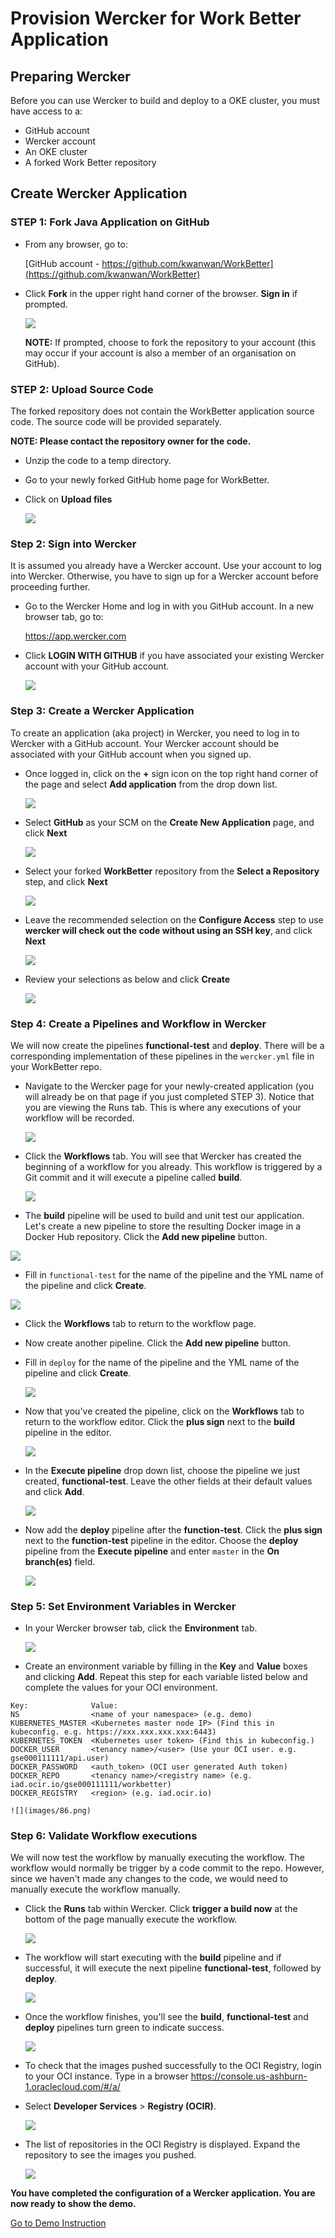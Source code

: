 # Provision Wercker for Work Better Application

## Preparing Wercker

Before you can use Wercker to build and deploy to a OKE cluster, you must have access to a:

- GitHub account
- Wercker account
- An OKE cluster
- A forked Work Better repository


## Create Wercker Application

### **STEP 1**: Fork Java Application on GitHub

- From any browser, go to:

    [GitHub account - https://github.com/kwanwan/WorkBetter](https://github.com/kwanwan/WorkBetter)

- Click **Fork** in the upper right hand corner of the browser. **Sign in** if prompted.

  ![](images/70.png)

  **NOTE:** If prompted, choose to fork the repository to your account (this may occur if your account is also a member of an organisation on GitHub).



### **STEP 2**: Upload Source Code

The forked repository does not contain the WorkBetter application source code. The source code will be provided separately.

**NOTE: Please contact the repository owner for the code.**

- Unzip the code to a temp directory.

- Go to your newly forked GitHub home page for WorkBetter.

- Click on **Upload files**

  ![](images/69.png)




### **Step 2**: Sign into Wercker


It is assumed you already have a Wercker account. Use your account to log into Wercker. Otherwise, you have to sign up for a Wercker account before proceeding further.

- Go to the Wercker Home and log in with you GitHub account. In a new browser tab, go to:

  https://app.wercker.com

- Click **LOGIN WITH GITHUB** if you have associated your existing Wercker account with your GitHub account.

  ![](images/72.png)



### **Step 3**: Create a Wercker Application


To create an application (aka project) in Wercker, you need to log in to Wercker with a GitHub account. Your Wercker account should be associated with your GitHub account when you signed up.


- Once logged in, click on the **+** sign icon on the top right hand corner of the page and select **Add application** from the drop down list.

  ![](images/73.png)

- Select **GitHub** as your SCM on the **Create New Application** page, and click **Next**

  ![](images/74.png)

- Select your forked **WorkBetter** repository from the **Select a Repository** step, and click **Next**

  ![](images/75.png)

- Leave the recommended selection on the **Configure Access** step to use **wercker will check out the code without using an SSH key**, and click **Next**

  ![](images/76.png)

- Review your selections as below and click **Create**

  ![](images/71.png)



### **Step 4**: Create a Pipelines and Workflow in Wercker

We will now create the pipelines **functional-test** and **deploy**. There will be a corresponding implementation of these pipelines in the `wercker.yml` file in your WorkBetter repo.

  - Navigate to the Wercker page for your newly-created application (you will already be on that page if you just completed STEP 3). Notice that you are viewing the Runs tab. This is where any executions of your workflow will be recorded.

    ![](images/77.png)


  - Click the **Workflows** tab. You will see that Wercker has created the beginning of a workflow for you already. This workflow is triggered by a Git commit and it will execute a pipeline called **build**.

    ![](images/78.png)

  - The **build** pipeline will be used to build and unit test our application. Let's create a new pipeline to store the resulting Docker image in a Docker Hub repository. Click the **Add new pipeline** button.

  ![](images/79.png)

  - Fill in `functional-test` for the name of the pipeline and the YML name of the pipeline and click **Create**.

  ![](images/80.png)

  - Click the **Workflows** tab to return to the workflow page.

  - Now create another pipeline. Click the **Add new pipeline** button.

  - Fill in `deploy` for the name of the pipeline and the YML name of the pipeline and click **Create**.

    ![](images/81.png)

  - Now that you've created the pipeline, click on the **Workflows** tab to return to the workflow editor. Click the **plus sign** next to the **build** pipeline in the editor.

    ![](images/82.png)


  - In the **Execute pipeline** drop down list, choose the pipeline we just created, **functional-test**. Leave the other fields at their default values and click **Add**.

    ![](images/83.png)

  - Now add the **deploy** pipeline after the **function-test**. Click the **plus sign** next to the **function-test** pipeline in the editor. Choose the **deploy** pipeline from the **Execute pipeline** and enter `master` in the **On branch(es)** field.

    ![](images/84.png)



### **Step 5**: Set Environment Variables in Wercker

  - In your Wercker browser tab, click the **Environment** tab.

    ![](images/85.png)

  - Create an environment variable by filling in the **Key** and **Value** boxes and clicking **Add**. Repeat this step for each variable listed below and complete the values for your OCI environment.

  ```
  Key:              Value:
  NS                <name of your namespace> (e.g. demo)
  KUBERNETES_MASTER <Kubernetes master node IP> (Find this in kubeconfig. e.g. https://xxx.xxx.xxx.xxx:6443)
  KUBERNETES_TOKEN  <Kubernetes user token> (Find this in kubeconfig.)
  DOCKER_USER       <tenancy name>/<user> (Use your OCI user. e.g. gse000111111/api.user)
  DOCKER_PASSWORD   <auth_token> (OCI user generated Auth token)
  DOCKER_REPO       <tenancy name>/<registry name> (e.g. iad.ocir.io/gse000111111/workbetter)
  DOCKER_REGISTRY   <region> (e.g. iad.ocir.io)
```

    ![](images/86.png)


### **Step 6**: Validate Workflow executions

We will now test the workflow by manually executing the workflow. The workflow would normally be trigger by a code commit to the repo. However, since we haven't made any changes to the code, we would need to manually execute the workflow manually.

- Click the **Runs** tab within Wercker. Click **trigger a build now** at the bottom of the page manually execute the workflow.

    ![](images/87.png)


- The workflow will start executing with the **build** pipeline and if successful, it will execute the next pipeline **functional-test**, followed by **deploy**.

    ![](images/88.png)

- Once the workflow finishes, you'll see the **build**, **functional-test** and **deploy** pipelines turn green to indicate success.

    ![](images/89.png)

- To check that the images pushed successfully to the OCI Registry, login to your OCI instance. Type in a browser https://console.us-ashburn-1.oraclecloud.com/#/a/

- Select **Developer Services** > **Registry (OCIR)**.

    ![](images/90.png)

- The list of repositories in the OCI Registry is displayed. Expand the repository to see the images you pushed.

    ![](images/91.png)


**You have completed the configuration of a Wercker application. You are now ready to show the demo.**


[Go to Demo Instruction](README.md)
